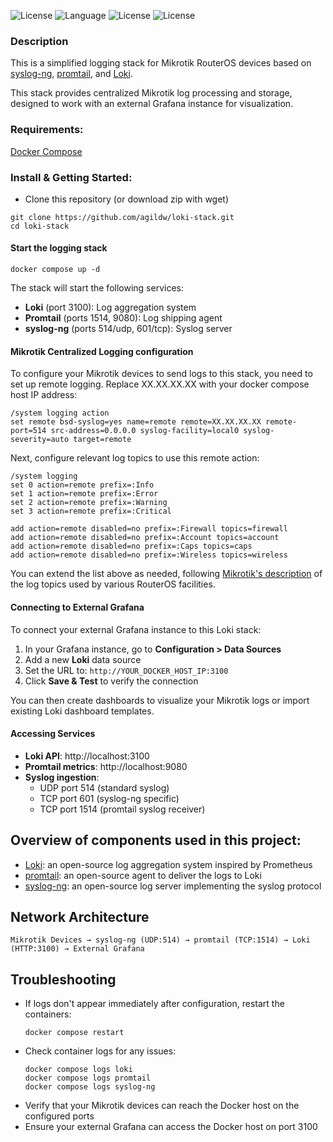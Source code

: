 ![License](https://img.shields.io/badge/License-GNU%20GPL-blue.svg)
![Language](https://img.shields.io/badge/docker-%230db7ed.svg)
![License](https://img.shields.io/badge/mikrotik-routeros-orange)
![License](https://img.shields.io/badge/loki-logs-blueviolet)

### Description

This is a simplified logging stack for Mikrotik RouterOS devices based on
[syslog-ng](https://www.syslog-ng.com/),
[promtail](https://grafana.com/docs/loki/latest/clients/promtail/), and
[Loki](https://grafana.com/docs/loki/latest).

This stack provides centralized Mikrotik log processing and storage, designed to
work with an external Grafana instance for visualization.

### Requirements:

[Docker Compose](https://docs.docker.com/compose/install/)

### Install & Getting Started:

- Clone this repository (or download zip with wget)

```
git clone https://github.com/agildw/loki-stack.git
cd loki-stack
```

#### Start the logging stack

```
docker compose up -d
```

The stack will start the following services:

- **Loki** (port 3100): Log aggregation system
- **Promtail** (ports 1514, 9080): Log shipping agent
- **syslog-ng** (ports 514/udp, 601/tcp): Syslog server

#### Mikrotik Centralized Logging configuration

To configure your Mikrotik devices to send logs to this stack, you need to set
up remote logging. Replace XX.XX.XX.XX with your docker compose host IP address:

```
/system logging action
set remote bsd-syslog=yes name=remote remote=XX.XX.XX.XX remote-port=514 src-address=0.0.0.0 syslog-facility=local0 syslog-severity=auto target=remote
```

Next, configure relevant log topics to use this remote action:

```
/system logging
set 0 action=remote prefix=:Info
set 1 action=remote prefix=:Error
set 2 action=remote prefix=:Warning
set 3 action=remote prefix=:Critical

add action=remote disabled=no prefix=:Firewall topics=firewall
add action=remote disabled=no prefix=:Account topics=account
add action=remote disabled=no prefix=:Caps topics=caps
add action=remote disabled=no prefix=:Wireless topics=wireless
```

You can extend the list above as needed, following
[Mikrotik's description](https://help.mikrotik.com/docs/display/ROS/Log) of the
log topics used by various RouterOS facilities.

#### Connecting to External Grafana

To connect your external Grafana instance to this Loki stack:

1. In your Grafana instance, go to **Configuration > Data Sources**
2. Add a new **Loki** data source
3. Set the URL to: `http://YOUR_DOCKER_HOST_IP:3100`
4. Click **Save & Test** to verify the connection

You can then create dashboards to visualize your Mikrotik logs or import
existing Loki dashboard templates.

#### Accessing Services

- **Loki API**: http://localhost:3100
- **Promtail metrics**: http://localhost:9080
- **Syslog ingestion**:
  - UDP port 514 (standard syslog)
  - TCP port 601 (syslog-ng specific)
  - TCP port 1514 (promtail syslog receiver)

## Overview of components used in this project:

- [Loki](https://grafana.com/oss/loki/): an open-source log aggregation system
  inspired by Prometheus
- [promtail](https://grafana.com/docs/loki/latest/clients/promtail/): an
  open-source agent to deliver the logs to Loki
- [syslog-ng](https://www.syslog-ng.com/): an open-source log server
  implementing the syslog protocol

## Network Architecture

```
Mikrotik Devices → syslog-ng (UDP:514) → promtail (TCP:1514) → Loki (HTTP:3100) → External Grafana
```

## Troubleshooting

- If logs don't appear immediately after configuration, restart the containers:
  ```
  docker compose restart
  ```
- Check container logs for any issues:
  ```
  docker compose logs loki
  docker compose logs promtail
  docker compose logs syslog-ng
  ```
- Verify that your Mikrotik devices can reach the Docker host on the configured
  ports
- Ensure your external Grafana can access the Docker host on port 3100
